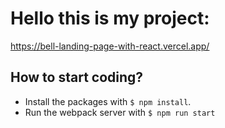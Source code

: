 # Hello this is my project: 

https://bell-landing-page-with-react.vercel.app/

## How to start coding?

- Install the packages with `$ npm install`.
- Run the webpack server with `$ npm run start`

